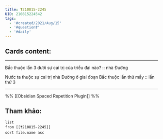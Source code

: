 ```yaml
---
title: ❓210815-2245
UID: 210815224542
tags:
  - '#created/2021/Aug/15'
  - '#question❓'
  - '#daily'
---
```


## Cards content:
---

Bắc thuộc lần 3 dưới sự cai trị của triều đại nào? :: nhà Đường

Nước ta thuộc sự cai trị nhà Đường ở giai đoạn Bắc thuộc lần thứ mấy :: lần thứ 3

---
%%
[[Obsidian Spaced Repetition Plugin]]
%%

## Tham khảo:
```dataview
list
from [[❓210815-2245]]
sort file.name asc
```